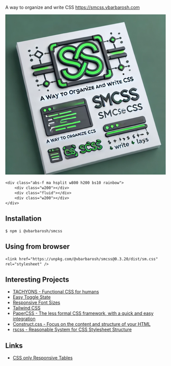 A way to organize and write CSS https://smcss.vbarbarosh.com

![](img/smcss-logo-by-chat-gpt.webp)

    <div class="abs-f ma hsplit w800 h200 bs10 rainbow">
        <div class="w200"></div>
        <div class="fluid"></div>
        <div class="w200"></div>
    </div>

## Installation

    $ npm i @vbarbarosh/smcss

## Using from browser

    <link href="https://unpkg.com/@vbarbarosh/smcss@0.3.20/dist/sm.css" rel="stylesheet" />

## Interesting Projects

* [TACHYONS - Functional CSS for humans](https://github.com/tachyons-css/tachyons/)
* [Easy Toggle State](https://twikito.github.io/easy-toggle-state)
* [Responsive Font Sizes](https://github.com/MartijnCuppens/rfs)
* [Tailwind CSS](https://github.com/tailwindcss/tailwindcss)
* [PaperCSS - The less formal CSS framework, with a quick and easy integration](https://github.com/papercss/papercss)
* [Construct.css - Focus on the content and structure of your HTML](https://github.com/t7/construct.css/)
* [rscss - Reasonable System for CSS Stylesheet Structure](https://github.com/rstacruz/rscss)

## Links

* [CSS only Responsive Tables](https://codepen.io/dbushell/pen/wGaamR)

